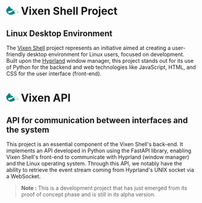 # ![vixen logo](/assets/vixen_logo_md.png) Vixen Shell Project

## Linux Desktop Environment

The [Vixen Shell](https://github.com/vixen-shell) project represents an initiative aimed at creating a user-friendly desktop environment for Linux users, focused on development. Built upon the [Hyprland](https://github.com/hyprwm/Hyprland) window manager, this project stands out for its use of Python for the backend and web technologies like JavaScript, HTML, and CSS for the user interface (front-end).

# ![vixen logo](/assets/vixen_logo_md.png) Vixen API

## API for communication between interfaces and the system

This project is an essential component of the Vixen Shell's back-end. It implements an API developed in Python using the FastAPI library, enabling Vixen Shell's front-end to communicate with Hyprland (window manager) and the Linux operating system. Through this API, we notably have the ability to retrieve the event stream coming from Hyprland's UNIX socket via a WebSocket.

> **Note :** This is a development project that has just emerged from its proof of concept phase and is still in its alpha version.